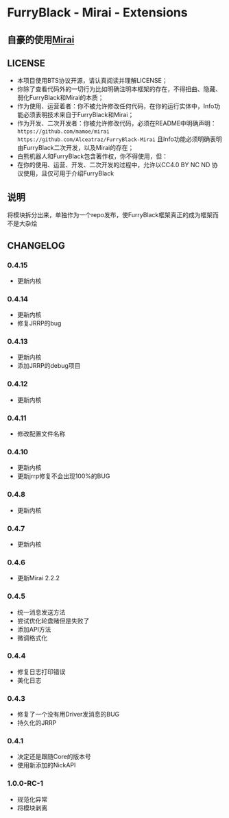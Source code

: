 # **FurryBlack - Mirai - Extensions**

## 自豪的使用[Mirai](https://github.com/mamoe/mirai)

## LICENSE

- 本项目使用BTS协议开源，请认真阅读并理解LICENSE；
- 你除了查看代码外的一切行为比如明确注明本框架的存在，不得扭曲、隐藏、弱化FurryBlack和Mirai的本质；
- 作为使用、运营着者：你不被允许修改任何代码，在你的运行实体中，Info功能必须表明技术来自于FurryBlack和Mirai；
- 作为开发、二次开发者：你被允许修改代码，必须在README中明确声明：  
  `https://github.com/mamoe/mirai`  
  `https://github.com/Alceatraz/FurryBlack-Mirai`
  且Info功能必须明确表明由FurryBlack二次开发，以及Mirai的存在；
- 白熊机器人和FurryBlack包含著作权，你不得使用，但：
- 在你的使用、运营、开发、二次开发的过程中，允许以CC4.0 BY NC ND 协议使用，且仅可用于介绍FurryBlack

## 说明

将模块拆分出来，单独作为一个repo发布，使FurryBlack框架真正的成为框架而不是大杂烩

## CHANGELOG

### 0.4.15

- 更新内核

### 0.4.14

- 更新内核
- 修复JRRP的bug

### 0.4.13

- 更新内核
- 添加JRRP的debug项目

### 0.4.12

- 更新内核

### 0.4.11

- 修改配置文件名称

### 0.4.10

- 更新内核
- 更新jrrp修复不会出现100%的BUG

### 0.4.8

- 更新内核

### 0.4.7

- 更新内核

### 0.4.6

- 更新Mirai 2.2.2

### 0.4.5

- 统一消息发送方法
- 尝试优化轮盘赌但是失败了
- 添加API方法
- 微调格式化

### 0.4.4

- 修复日志打印错误
- 美化日志

### 0.4.3

- 修复了一个没有用Driver发消息的BUG
- 持久化的JRRP

### 0.4.1

- 决定还是跟随Core的版本号
- 使用新添加的NickAPI

### 1.0.0-RC-1

- 规范化异常
- 将模块剥离

